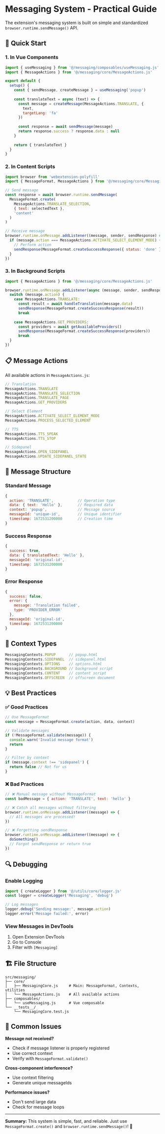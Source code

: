 # Messaging System - Practical Guide

The extension's messaging system is built on simple and standardized `browser.runtime.sendMessage()` API.

## 🚀 Quick Start

### 1. In Vue Components

```javascript
import { useMessaging } from '@/messaging/composables/useMessaging.js'
import { MessageActions } from '@/messaging/core/MessageActions.js'

export default {
  setup() {
    const { sendMessage, createMessage } = useMessaging('popup')
    
    const translateText = async (text) => {
      const message = createMessage(MessageActions.TRANSLATE, {
        text,
        targetLang: 'fa'
      })
      
      const response = await sendMessage(message)
      return response.success ? response.data : null
    }
    
    return { translateText }
  }
}
```

### 2. In Content Scripts

```javascript
import browser from 'webextension-polyfill'
import { MessageFormat, MessageActions } from '@/messaging/core/MessagingCore.js'

// Send message
const response = await browser.runtime.sendMessage(
  MessageFormat.create(
    MessageActions.TRANSLATE_SELECTION,
    { text: selectedText },
    'content'
  )
)

// Receive message
browser.runtime.onMessage.addListener((message, sender, sendResponse) => {
  if (message.action === MessageActions.ACTIVATE_SELECT_ELEMENT_MODE) {
    // Perform action
    sendResponse(MessageFormat.createSuccessResponse({ status: 'done' }))
  }
})
```

### 3. In Background Scripts

```javascript
import { MessageActions } from '@/messaging/core/MessageActions.js'

browser.runtime.onMessage.addListener(async (message, sender, sendResponse) => {
  switch (message.action) {
    case MessageActions.TRANSLATE:
      const result = await handleTranslation(message.data)
      sendResponse(MessageFormat.createSuccessResponse(result))
      break
      
    case MessageActions.GET_PROVIDERS:
      const providers = await getAvailableProviders()
      sendResponse(MessageFormat.createSuccessResponse(providers))
      break
  }
})
```

## 📋 Message Actions

All available actions in `MessageActions.js`:

```javascript
// Translation
MessageActions.TRANSLATE
MessageActions.TRANSLATE_SELECTION  
MessageActions.TRANSLATE_PAGE
MessageActions.GET_PROVIDERS

// Select Element
MessageActions.ACTIVATE_SELECT_ELEMENT_MODE
MessageActions.PROCESS_SELECTED_ELEMENT

// TTS
MessageActions.TTS_SPEAK
MessageActions.TTS_STOP

// Sidepanel
MessageActions.OPEN_SIDEPANEL
MessageActions.UPDATE_SIDEPANEL_STATE
```

## 🔧 Message Structure

### Standard Message
```javascript
{
  action: 'TRANSLATE',           // Operation type
  data: { text: 'Hello' },       // Required data
  context: 'popup',              // Message source
  messageId: 'unique-id',        // Unique identifier
  timestamp: 1672531200000       // Creation time
}
```

### Success Response
```javascript
{
  success: true,
  data: { translatedText: 'Hello' },
  messageId: 'original-id',
  timestamp: 1672531200000
}
```

### Error Response
```javascript
{
  success: false,
  error: {
    message: 'Translation failed',
    type: 'PROVIDER_ERROR'
  },
  messageId: 'original-id',
  timestamp: 1672531200000
}
```

## 🎯 Context Types

```javascript
MessagingContexts.POPUP      // popup.html
MessagingContexts.SIDEPANEL  // sidepanel.html  
MessagingContexts.OPTIONS    // options.html
MessagingContexts.BACKGROUND // background script
MessagingContexts.CONTENT    // content script
MessagingContexts.OFFSCREEN  // offscreen document
```

## 💡 Best Practices

### ✅ Good Practices

```javascript
// Use MessageFormat
const message = MessageFormat.create(action, data, context)

// Validate messages
if (!MessageFormat.validate(message)) {
  console.warn('Invalid message format')
  return
}

// Filter by context
if (message.context !== 'sidepanel') {
  return false // Not for us
}
```

### ❌ Bad Practices

```javascript
// ❌ Manual message without MessageFormat
const badMessage = { action: 'TRANSLATE', text: 'hello' }

// ❌ Catch all messages without filtering
browser.runtime.onMessage.addListener((message) => {
  // All messages are processed!
})

// ❌ Forgetting sendResponse
browser.runtime.onMessage.addListener((message) => {
  doSomething()
  // Forgot sendResponse or return true
})
```

## 🔍 Debugging

### Enable Logging

```javascript
import { createLogger } from '@/utils/core/logger.js'
const logger = createLogger('Messaging', 'debug')

// Log messages
logger.debug('Sending message:', message.action)
logger.error('Message failed:', error)
```

### View Messages in DevTools

1. Open Extension DevTools
2. Go to Console
3. Filter with `[Messaging]`

## 🏗️ File Structure

```
src/messaging/
├── core/
│   ├── MessagingCore.js     # Main: MessageFormat, Contexts, utilities
│   └── MessageActions.js    # All available actions
├── composables/
│   └── useMessaging.js      # Vue composable
└── __tests__/
    └── MessagingCore.test.js
```

## 🚨 Common Issues

**Message not received?**
- Check if message listener is properly registered
- Use correct context
- Verify with `MessageFormat.validate()`

**Cross-component interference?**
- Use context filtering
- Generate unique messageIds

**Performance issues?**
- Don't send large data
- Check for message loops

---

**Summary:** This system is simple, fast, and reliable. Just use `MessageFormat.create()` and `browser.runtime.sendMessage()`! 🎯
